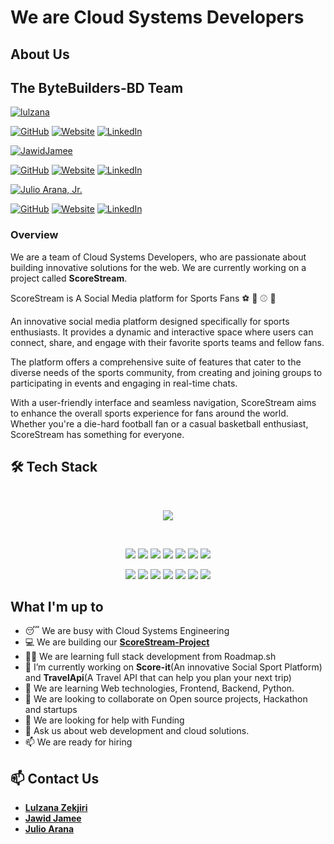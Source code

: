 # We are Cloud Systems Developers

## About Us

## **The ByteBuilders-BD Team**

<a href="https://github.com/lulzana/">
  <img src="https://contrib.rocks/image?repo=lulzana/lulzana" alt="lulzana">
</a>

[![GitHub][GitHub-shield]][GitHubLZ-url]
[![Website][Website-shield]][WebSiteLZ-url]
[![LinkedIn][Linkedin-shield]][LinkedInLZ-url]

<a href="https://github.com/JawidJamee/">
  <img src="https://contrib.rocks/image?repo=JawidJamee/JawidJamee" alt="JawidJamee">
</a>

[![GitHub][GitHub-shield]][GitHubMJ-url]
[![Website][Website-shield]][WebSiteMj-url]
[![LinkedIn][Linkedin-shield]][LinkedInMj-url]

<a href="https://github.com/julioaranajr/">
  <img src="https://contrib.rocks/image?repo=julioaranajr/julioaranajr" alt="Julio Arana, Jr.">
</a>

[![GitHub][GitHub-shield]][GitHubJr-url]
[![Website][Website-shield]][WebSiteJr-url]
[![LinkedIn][Linkedin-shield]][LinkedInJr-url]

### **Overview**

We are a team of Cloud Systems Developers, who are passionate about building innovative solutions for the web. We are currently working on a project called **ScoreStream**.

ScoreStream is A Social Media platform for Sports Fans ⚽ 🏀 ⚾ 🏈

An innovative social media platform designed specifically for sports enthusiasts. It provides a dynamic and interactive space where users can connect, share, and engage with their favorite sports teams and fellow fans.

The platform offers a comprehensive suite of features that cater to the diverse needs of the sports community, from creating and joining groups to participating in events and engaging in real-time chats.

With a user-friendly interface and seamless navigation, ScoreStream aims to enhance the overall sports experience for fans around the world. Whether you're a die-hard football fan or a casual basketball enthusiast, ScoreStream has something for everyone.<br />

## 🛠️ Tech Stack

<br />

<p align="center">
  <a href="https://julioaranajr.com">
    <img src="https://skillicons.dev/icons?i=devto,stackoverflow,ubuntu,debian,vscode,bash,markdown,github,git,gitlab,githubactions,aws,gcp,azure,py,anaconda,django,flask,htmx,docker,sqlite,postgres,mysql,mongodb,postman,fastapi,graphql&theme=dark&perline=9" />
  </a>
</p>

<br />

<p align="center">
  <img src="https://img.shields.io/badge/Java-CB3837?style=for-the-badge&logo=java&logoColor=white" />
  <img src="https://img.shields.io/badge/PHP-777BB4?style=for-the-badge&logo=php&logoColor=white" />
  <img src="https://img.shields.io/badge/JavaScript-F7DF1E?style=for-the-badge&logo=javascript&logoColor=black" />
  <img src="https://img.shields.io/badge/HTML5-E34F26?style=for-the-badge&logo=html5&logoColor=white" />
  <img src="https://img.shields.io/badge/CSS3-1572B6?style=for-the-badge&logo=css3&logoColor=white" />
  <img src="https://img.shields.io/badge/React-61DAFB?style=for-the-badge&logo=react&logoColor=black" />
  <img src="https://img.shields.io/badge/Node.js-339933?style=for-the-badge&logo=node.js&logoColor=white" />
</p>

<p align="center">
  <img src="https://img.shields.io/badge/jQuery-0769AD?style=for-the-badge&logo=jquery&logoColor=white" />
  <img src="https://img.shields.io/badge/json-000000?style=for-the-badge&logo=json&logoColor=white" />
  <img src="https://img.shields.io/badge/jwt-000000?style=for-the-badge&logo=JSON Web Tokens&logoColor=white" />
  <img src="https://img.shields.io/badge/npm-CB3837?style=for-the-badge&logo=npm&logoColor=white" />
  <img src="https://img.shields.io/badge/Git-F05032?style=for-the-badge&logo=git&logoColor=white" />
  <img src="https://img.shields.io/badge/Netlify-00C7B7?style=for-the-badge&logo=netlify&logoColor=white" />
  <img src="https://img.shields.io/badge/Heroku-430098?style=for-the-badge&logo=heroku&logoColor=white" />
</p>

## What I'm up to

- 😴 We are busy with Cloud Systems Engineering
- 💻 We are building our **[ScoreStream-Project](https://github.com/cloud-systems-developer/score-stream)**
- 👩‍💻 We are learning full stack development from Roadmap.sh
- 🔭 I’m currently working on **Score-it**(An innovative Social Sport Platform) and **TravelApi**(A Travel API that can help you plan your next trip)
- 🌱 We are learning Web technologies, Frontend, Backend, Python.
- 👯 We are looking to collaborate on Open source projects, Hackathon and startups
- 🤔 We are looking for help with Funding
- 💬 Ask us about web development and cloud solutions.
- 📫 We are ready for hiring

## 📫 Contact Us

- **[Lulzana Zekjiri](https://www.linkedin.com/in/lulzana-zekjiri/)**
- **[Jawid Jamee](https://linkedin.com/in/jawidjamee)**
- **[Julio Arana](https://linkedin.com/in/julioarana)**

<!-- MARKDOWN LINKS & IMAGES -->
<!-- https://www.markdownguide.org/basic-syntax/#reference-style-links -->
[GitHub-shield]: https://img.shields.io/badge/-GitHub-black.svg?style=for-the-badge&logo=github&colorB=555
[Website-shield]: https://img.shields.io/badge/-Website-black.svg?style=for-the-badge&logo=github&colorB=555
[Linkedin-shield]: https://img.shields.io/badge/-LinkedIn-black.svg?style=for-the-badge&logo=linkedin&colorB=555
<!-- LULZANA ZEKJIRI -->
[LinkedInLZ-url]: https://www.linkedin.com/in/lulzana-zekjiri/
[WebSiteLZ-url]: https://lulzana.github.io
[GitHubLZ-url]: https://github.com/lulzana
<!-- MOHAMMAD JAWID JAMEE -->
[LinkedInMJ-url]: https://linkedin.com/in/jawidjamee
[WebSiteMJ-url]: https://jawidjamee.github.io
[GitHubMJ-url]: https://github.com/JawidJamee
<!-- JULIO ARANA JR. -->
[LinkedInJR-url]: https://linkedin.com/in/julioarana
[WebSiteJr-url]: https://julioaranajr.com
[GitHubJr-url]: https://github.com/julioaranajr
